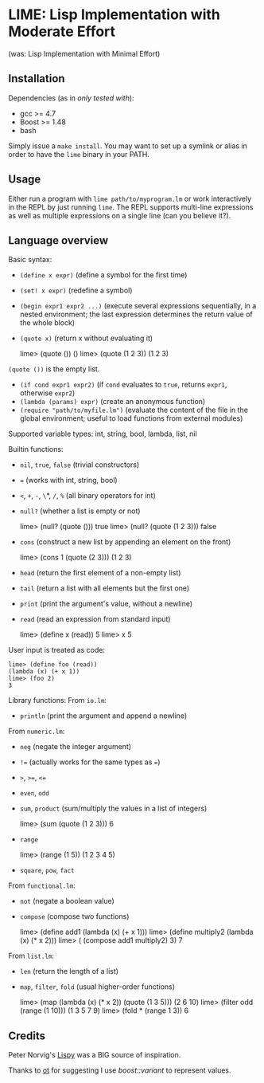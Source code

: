 LIME: Lisp Implementation with Moderate Effort
==============================================
(was: Lisp Implementation with Minimal Effort)

Installation
------------

Dependencies (as in *only tested with*):

- gcc >= 4.7
- Boost >= 1.48
- bash 

Simply issue a `make install`. You may want to set up a symlink or alias in order to have the `lime` binary in your PATH.

Usage
-----

Either run a program with `lime path/to/myprogram.lm` or work interactively in the REPL by just running `lime`.
The REPL supports multi-line expressions as well as multiple expressions on a single line (can you believe it?).

Language overview
-----------------

Basic syntax:

- `(define x expr)` (define a symbol for the first time)
- `(set! x expr)` (redefine a symbol)
- `(begin expr1 expr2 ...)` (execute several expressions sequentially, in a nested environment; the last expression determines the return value of the whole block)
- `(quote x)` (return x without evaluating it)

    
    lime> (quote ())
    ()
    lime> (quote (1 2 3))
    (1 2 3)


`(quote ())` is the empty list.

- `(if cond expr1 expr2)` (if `cond` evaluates to `true`, returns `expr1`, otherwise `expr2`)
- `(lambda (params) expr)` (create an anonymous function)
- `(require "path/to/myfile.lm")` (evaluate the content of the file in the global environment; useful to load functions from external modules)

Supported variable types: int, string, bool, lambda, list, nil

Builtin functions:

- `nil`, `true`, `false` (trivial constructors)
- `=` (works with int, string, bool)
- `<`, `+`, `-`, `\`*, `/`, `%` (all binary operators for int)
- `null?` (whether a list is empty or not)

    
    lime> (null? (quote ()))
    true
    lime> (null? (quote (1 2 3)))
    false

  
- `cons` (construct a new list by appending an element on the front)

    lime> (cons 1 (quote (2 3)))
    (1 2 3)

- `head` (return the first element of a non-empty list)
- `tail` (return a list with all elements but the first one)
- `print` (print the argument's value, without a newline)
- `read` (read an expression from standard input)


    lime> (define x (read))
    5
    lime> x
    5


User input is treated as code:


    lime> (define foo (read))
    (lambda (x) (+ x 1))
    lime> (foo 2)
    3


Library functions:
From `io.lm`:

- `println` (print the argument and append a newline)

From `numeric.lm`:

- `neg` (negate the integer argument)
- `!=` (actually works for the same types as `=`)
- `>`, `>=`, `<=`
- `even`, `odd`
- `sum`, `product` (sum/multiply the values in a list of integers)


    lime> (sum (quote (1 2 3)))
    6


- `range`


    lime> (range (1 5))
    (1 2 3 4 5)


- `square`, `pow`, `fact`

From `functional.lm`:

- `not` (negate a boolean value)
- `compose` (compose two functions)


    lime> (define add1 (lambda (x) (+ x 1)))
    lime> (define multiply2 (lambda (x) (* x 2)))
    lime> ( (compose add1 multiply2) 3)
    7


From `list.lm`:
- `len` (return the length of a list)
- `map`, `filter`, `fold` (usual higher-order functions)


    lime> (map (lambda (x) (* x 2)) (quote (1 3 5)))
    (2 6 10)
    lime> (filter odd (range (1 10)))
    (1 3 5 7 9)
    lime> (fold * (range 1 3))
    6


Credits
-------

Peter Norvig's [Lispy](http://norvig.com/lispy.html) was a BIG source of inspiration.

Thanks to [ot](https://github.com/ot) for suggesting I use *boost::variant* to represent values.
